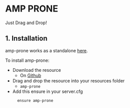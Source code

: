 # AMP PRONE

Just Drag and Drop!

## 1. Installation
amp-prone works as a standalone [here](https://github.com/iampere4u/amp-prone). 

To install amp-prone:
- Download the resource
  - On [Github](https://github.com/iampere4u/amp-prone)
- Drag and drop the resource into your resources folder
  - `amp-prone`
- Add this ensure in your server.cfg
  ```
    ensure amp-prone
  ```
